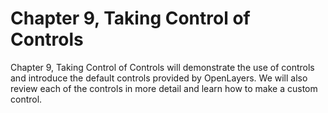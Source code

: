 # Chapter 9, Taking Control of Controls

Chapter 9, Taking Control of Controls will demonstrate the use of controls and introduce the default controls provided by OpenLayers. We will also review each of the controls in more detail and learn how to make a custom control.